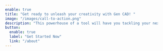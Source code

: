 ```yaml
---
enable: true
title: "Get ready to unleash your creativity with Gen CAD! "
image: "/images/call-to-action.png"
description: "This powerhouse of a tool will have you tackling your next project like a pro. With its arsenal of features and user-friendly interface, there's no limit to what you can create. So, what are you waiting for? "
button:
  enable: true
  label: "Get Started Now"
  link: "/about"
---
```


